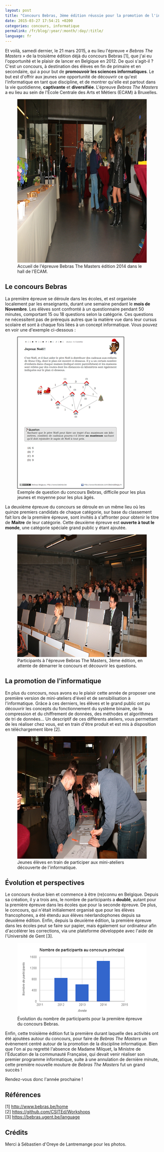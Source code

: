 ```yaml
---
layout: post
title: "Concours Bebras, 3ème édition réussie pour la promotion de l'informatique !"
date: 2015-03-27 17:54:21 +0200
categories: concours, informatique
permalink: /fr/blog/:year/:month/:day/:title/
language: fr
---
```


Et voilà, samedi dernier, le 21 mars 2015, a eu lieu l'épreuve _« Bebras The
Masters »_ de la troisième édition déjà du concours Bebras [1], que j'ai eu
l'opportunité et le plaisir de lancer en Belgique en 2012. De quoi s'agit-il ?
C'est un concours, à destination des élèves en fin de primaire et en
secondaire, qui a pour but de **promouvoir les sciences informatiques**. Le but
est d'offrir aux jeunes une opportunité de découvrir ce qu'est l'informatique
en tant que discipline, et de montrer qu'elle est partout dans la vie
quotidienne, **captivante** et **diversifiée**. L'épreuve _Bebras The Masters_
a eu lieu au sein de l'École Centrale des Arts et Métiers (ECAM) à Bruxelles.

<figure>
  <img src="/images/blog/bebras-masters-2014.jpg" width="800"
  height="534" alt="Accueil de l'épreuve Bebras, The Masters 2014" />
  <figcaption>Accueil de l'épreuve Bebras The Masters édition 2014 dans le hall
  de l'ECAM.</figcaption>
</figure>

## Le concours Bebras

La première épreuve se déroule dans les écoles, et est organisée localement par
les enseignants, durant une semaine pendant le **mois de Novembre**. Les élèves
sont confronté à un questionnaire pendant 50 minutes, comportant 15 ou 18
questions selon la catégorie. Ces questions ne nécessitent pas de prérequis
autres que la matière vue dans leur cursus scolaire et sont à chaque fois liées
à un concept informatique. Vous pouvez en voir une d'exemple ci-dessous :

<figure>
  <img src="/images/blog/Bebras-Chrismas-2014-FR.png" width="350"
  height="496" alt="Exemple de question du concours Bebras" />
  <figcaption>Exemple de question du concours Bebras, difficile pour les plus
  jeunes et moyenne pour les plus âgés.</figcaption>
</figure>

La deuxième épreuve du concours se déroule en un même lieu où les quinze
premiers candidats de chaque catégorie, sur base du classement fait lors de la
première épreuve, sont invités à s'affronter pour obtenir le titre de
**Maitre** de leur catégorie. Cette deuxième épreuve est **ouverte à tout le
monde**, une catégorie spéciale grand public y étant ajoutée.

<figure>
  <img src="/images/blog/bebras-masters-2014-contest.jpg" width="600"
  height="400" alt="Épreuve de Bebras, The masters 2014" />
  <figcaption>Participants à l'épreuve Bebras The Masters, 3ème
  édition, en attente de démarrer le concours et découvrir les
  questions.</figcaption>
</figure>

## La promotion de l'informatique

En plus du concours, nous avons eu le plaisir cette année de proposer une première version de mini-ateliers d'éveil et de sensibilisation à l'informatique. Grâce à ces derniers, les élèves et le grand public ont pu découvrir les concepts du fonctionnement du système binaire, de la compression et du chiffrement de données, des méthodes et algorithmes de tri de données... Un descriptif de ces différents ateliers, vous permettant de les réaliser chez vous, est en train d'être produit et est mis à disposition en téléchargement libre [2].

<figure>
  <img src="/images/blog/bebras-masters-2014-workshops.jpg" width="600"
  height="400" alt="Atelier de découverte de l'informatique" />
  <figcaption>Jeunes élèves en train de participer aux mini-ateliers découverte
  de l'informatique.</figcaption>
</figure>

## Évolution et perspectives

Le concours évolue bien et commence à être (re)connu en Belgique. Depuis sa
création, il y a trois ans, le nombre de participants a **doublé**, autant pour
la première épreuve dans les écoles que pour la seconde épreuve. De plus, le
concours, qui n'était initialement organisé que pour les élèves francophones, a
été étendu aux élèves néerlandophones depuis sa deuxième édition. Enfin, depuis
la deuxième édition, la première épreuve dans les écoles peut se faire sur
papier, mais également sur ordinateur afin d'accélérer les corrections, via une
plateforme développée avec l'aide de l'Université de Gent [3].

<figure>
  <img src="/images/blog/bebras-participants-evolution.png" width="450"
  height="236" alt="Évolution du nombre de participants à la semaine Bebras" />
  <figcaption>Évolution du nombre de participants pour la première épreuve du
  concours Bebras.</figcaption>
</figure>

Enfin, cette troisième édition fut la première durant laquelle des activités
ont été ajoutées autour du concours, pour faire de _Bebras The Masters_ un
évènement centré autour de la promotion de la discipline informatique. Bien que
l'on ai pu regretté l'absence de Madame Milquet, la Ministre de l'Éducation de
la communauté Française, qui devait venir réaliser son premier programme
informatique, suite à une annulation de dernière minute, cette première
nouvelle mouture de _Bebras The Masters_ fut un grand succès !

Rendez-vous donc l'année prochaine !

## Références

[1] <http://www.bebras.be/home><br />
[2] <https://github.com/CSITEd/Workshops><br />
[3] <https://bebras.ugent.be/language>

## Crédits

Merci à Sébastien d'Oreye de Lantremange pour les photos.
